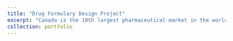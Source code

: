```yaml
---
title: "Drug Formulary Design Project"
excerpt: "Canada is the 10th largest pharmaceutical market in the world. In 2015, drug sales amounted to $25 billion dollars. Public and private plans constitute 42% and 58% of the drug insurance market respectively. Generics drugs sell at an average of 36% of brand prices, represent 2/3 of prescriptions and amount to 1/4 of total drug expenditures. The goal of this project is to provide a method that helps determine if a new drug should be included in the formulary and whether an existing (i.e., covered) drug should be excluded from the formulary using Multi-Criteria Decision Analysis approach called UTADIS. The method was illustrated using statins data from the National Prescription Drug Utilization Information System (NPDUIS) and applied on oncology drugs using the pan-Canadian Oncology Drug Review (pCODR) recommendations. Click here for [Github](https://github.com/vbabashov/drug-formulary-design) repository."
collection: portfolio
---
```

